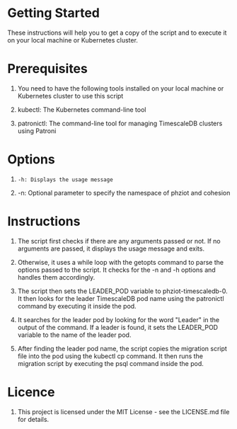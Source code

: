 # Getting Started

These instructions will help you to get a copy of the script and to execute it on your local machine or Kubernetes cluster.

# Prerequisites

1. You need to have the following tools installed on your local machine or Kubernetes cluster to use this script

2.    kubectl: The Kubernetes   command-line tool

3.    patronictl: The command-line tool for managing TimescaleDB clusters using Patroni

# Options

1.     -h: Displays the usage message
2.    -n: Optional parameter to specify the namespace of phziot and cohesion

# Instructions

1. The script first checks if there are any arguments passed or not. If no arguments are passed, it displays the usage message and exits. 

2. Otherwise, it uses a while loop with the getopts command to parse the options passed to the script. It checks for the -n and -h options and handles them accordingly.

3. The script then sets the LEADER_POD variable to phziot-timescaledb-0. It then looks for the leader TimescaleDB pod name using the patronictl command by executing it inside the pod.

4. It searches for the leader pod by looking for the word "Leader" in the output of the command. If a leader is found, it sets the LEADER_POD variable to the name of the leader pod.

5. After finding the leader pod name, the script copies the migration script file into the pod using the kubectl cp command. It then runs the migration script by executing the psql command inside the pod.

# Licence

1. This project is licensed under the MIT License - see the LICENSE.md file for details.
